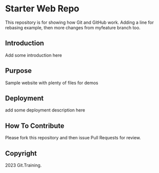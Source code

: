 # Starter Web Repo

This repository is for showing how Git and GitHub work. Adding a line for rebasing example, then more changes from myfeature branch too.

## Introduction

Add some introduction here

## Purpose

Sample website with plenty of files for demos

## Deployment

add some deployment description here

## How To Contribute

Please fork this repository and then issue Pull Requests for review.

## Copyright

2023 Git.Training.